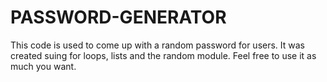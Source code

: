 # PASSWORD-GENERATOR
This code is used to come up with a random password for users. It was created suing for loops, lists and the random module. Feel free to use it as much you want.
